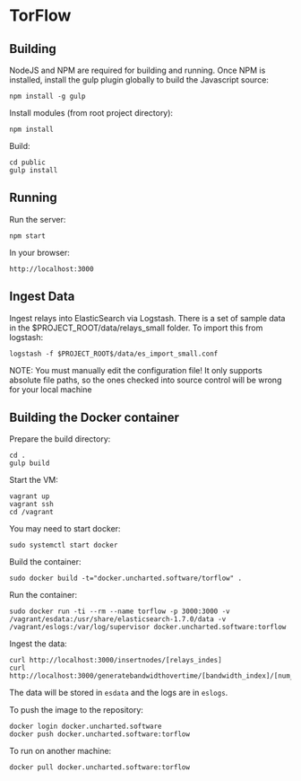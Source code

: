 # TorFlow

## Building

NodeJS and NPM are required for building and running.  Once NPM is installed, install the gulp plugin globally to build the Javascript source:

	npm install -g gulp

Install modules (from root project directory):

    npm install

Build:

    cd public
    gulp install

## Running

Run the server:

	npm start

In your browser:

	http://localhost:3000

## Ingest Data

Ingest relays into ElasticSearch via Logstash.  There is a set of sample data in the $PROJECT_ROOT/data/relays_small folder.  To import this from logstash:

	logstash -f $PROJECT_ROOT$/data/es_import_small.conf
	
NOTE: You must manually edit the configuration file!  It only supports absolute file paths, so the ones checked into source control will be wrong for your local machine

## Building the Docker container

Prepare the build directory:

	cd .
	gulp build

Start the VM:

    vagrant up
    vagrant ssh
    cd /vagrant

You may need to start docker:

	sudo systemctl start docker

Build the container:

    sudo docker build -t="docker.uncharted.software/torflow" .

Run the container:

    sudo docker run -ti --rm --name torflow -p 3000:3000 -v /vagrant/esdata:/usr/share/elasticsearch-1.7.0/data -v /vagrant/eslogs:/var/log/supervisor docker.uncharted.software:torflow

Ingest the data:

	curl http://localhost:3000/insertnodes/[relays_indes]
	curl http://localhost:3000/generatebandwidthovertime/[bandwidth_index]/[num_days]

The data will be stored in `esdata` and the logs are in `eslogs`.

To push the image to the repository:

	docker login docker.uncharted.software
	docker push docker.uncharted.software:torflow

To run on another machine:

	docker pull docker.uncharted.software:torflow
